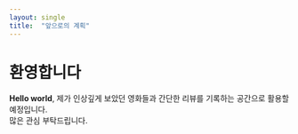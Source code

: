 ```yaml
---
layout: single
title:  "앞으로의 계획"
---
```


# 환영합니다

**Hello world**, 제가 인상깊게 보았던 영화들과 간단한 리뷰를 기록하는 공간으로 활용할 예정입니다.
<Br>
많은 관심 부탁드립니다.
